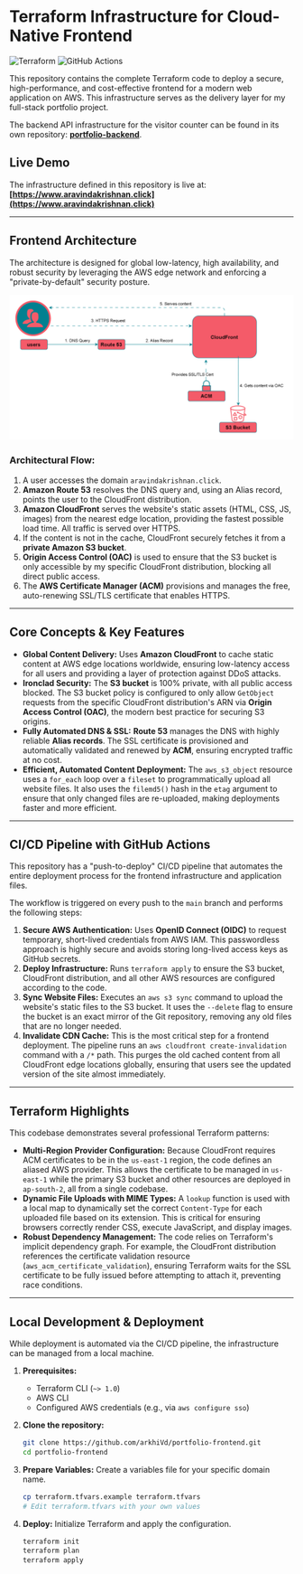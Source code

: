 # Terraform Infrastructure for Cloud-Native Frontend

![Terraform](https://img.shields.io/badge/Terraform-7B42BC?style=for-the-badge&logo=terraform&logoColor=white)
![GitHub Actions](https://img.shields.io/badge/GitHub_Actions-2088FF?style=for-the-badge&logo=github-actions&logoColor=white)

This repository contains the complete Terraform code to deploy a secure, high-performance, and cost-effective frontend for a modern web application on AWS. This infrastructure serves as the delivery layer for my full-stack portfolio project.

The backend API infrastructure for the visitor counter can be found in its own repository: **[portfolio-backend](https://github.com/arkhiVd/portfolio-backend)**.

## Live Demo

The infrastructure defined in this repository is live at: **[https://www.aravindakrishnan.click](https://www.aravindakrishnan.click)**

---

## Frontend Architecture

The architecture is designed for global low-latency, high availability, and robust security by leveraging the AWS edge network and enforcing a "private-by-default" security posture.

![Frontend Architecture Diagram](my-website-files/images/architecture-diagram.png)

### Architectural Flow:
1.  A user accesses the domain `aravindakrishnan.click`.
2.  **Amazon Route 53** resolves the DNS query and, using an Alias record, points the user to the CloudFront distribution.
3.  **Amazon CloudFront** serves the website's static assets (HTML, CSS, JS, images) from the nearest edge location, providing the fastest possible load time. All traffic is served over HTTPS.
4.  If the content is not in the cache, CloudFront securely fetches it from a **private Amazon S3 bucket**.
5.  **Origin Access Control (OAC)** is used to ensure that the S3 bucket is only accessible by my specific CloudFront distribution, blocking all direct public access.
6.  The **AWS Certificate Manager (ACM)** provisions and manages the free, auto-renewing SSL/TLS certificate that enables HTTPS.

---

## Core Concepts & Key Features

*   **Global Content Delivery:** Uses **Amazon CloudFront** to cache static content at AWS edge locations worldwide, ensuring low-latency access for all users and providing a layer of protection against DDoS attacks.
*   **Ironclad Security:** The **S3 bucket** is 100% private, with all public access blocked. The S3 bucket policy is configured to only allow `GetObject` requests from the specific CloudFront distribution's ARN via **Origin Access Control (OAC)**, the modern best practice for securing S3 origins.
*   **Fully Automated DNS & SSL:** **Route 53** manages the DNS with highly reliable **Alias records**. The SSL certificate is provisioned and automatically validated and renewed by **ACM**, ensuring encrypted traffic at no cost.
*   **Efficient, Automated Content Deployment:** The `aws_s3_object` resource uses a `for_each` loop over a `fileset` to programmatically upload all website files. It also uses the `filemd5()` hash in the `etag` argument to ensure that only changed files are re-uploaded, making deployments faster and more efficient.

---

## CI/CD Pipeline with GitHub Actions

This repository has a "push-to-deploy" CI/CD pipeline that automates the entire deployment process for the frontend infrastructure and application files.

The workflow is triggered on every push to the `main` branch and performs the following steps:

1.  **Secure AWS Authentication:** Uses **OpenID Connect (OIDC)** to request temporary, short-lived credentials from AWS IAM. This passwordless approach is highly secure and avoids storing long-lived access keys as GitHub secrets.
2.  **Deploy Infrastructure:** Runs `terraform apply` to ensure the S3 bucket, CloudFront distribution, and all other AWS resources are configured according to the code.
3.  **Sync Website Files:** Executes an `aws s3 sync` command to upload the website's static files to the S3 bucket. It uses the `--delete` flag to ensure the bucket is an exact mirror of the Git repository, removing any old files that are no longer needed.
4.  **Invalidate CDN Cache:** This is the most critical step for a frontend deployment. The pipeline runs an `aws cloudfront create-invalidation` command with a `/*` path. This purges the old cached content from all CloudFront edge locations globally, ensuring that users see the updated version of the site almost immediately.

---

## Terraform Highlights

This codebase demonstrates several professional Terraform patterns:

*   **Multi-Region Provider Configuration:** Because CloudFront requires ACM certificates to be in the `us-east-1` region, the code defines an aliased AWS provider. This allows the certificate to be managed in `us-east-1` while the primary S3 bucket and other resources are deployed in `ap-south-2`, all from a single codebase.
*   **Dynamic File Uploads with MIME Types:** A `lookup` function is used with a local map to dynamically set the correct `Content-Type` for each uploaded file based on its extension. This is critical for ensuring browsers correctly render CSS, execute JavaScript, and display images.
*   **Robust Dependency Management:** The code relies on Terraform's implicit dependency graph. For example, the CloudFront distribution references the certificate validation resource (`aws_acm_certificate_validation`), ensuring Terraform waits for the SSL certificate to be fully issued before attempting to attach it, preventing race conditions.

---

## Local Development & Deployment

While deployment is automated via the CI/CD pipeline, the infrastructure can be managed from a local machine.

1.  **Prerequisites:**
    *   Terraform CLI (`~> 1.0`)
    *   AWS CLI
    *   Configured AWS credentials (e.g., via `aws configure sso`)

2.  **Clone the repository:**
    ```bash
    git clone https://github.com/arkhiVd/portfolio-frontend.git
    cd portfolio-frontend
    ```

3.  **Prepare Variables:**
    Create a variables file for your specific domain name.
    ```bash
    cp terraform.tfvars.example terraform.tfvars
    # Edit terraform.tfvars with your own values
    ```

4.  **Deploy:**
    Initialize Terraform and apply the configuration.
    ```bash
    terraform init
    terraform plan
    terraform apply
    ```